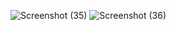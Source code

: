 
![Screenshot (35)](https://github.com/vikassharma011/Netflix-Clone/assets/67600288/d0c45048-9250-4f0b-98cd-198e48e1e923)
![Screenshot (36)](https://github.com/vikassharma011/Netflix-Clone/assets/67600288/c5ac4165-2043-4c62-bf39-f514db969a67)
